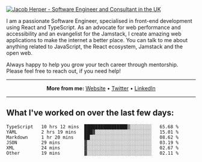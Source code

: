 [![Jacob Herper - Software Engineer and Consultant in the UK](https://res.cloudinary.com/jacobherper/image/upload/v1641506277/gh-image.png)](https://jacobherper.com/)

I am a passionate Software Engineer, specialised in front-end development using React and TypeScript. As an advocate for web performance and accessibility and an evangelist for the Jamstack, I create amazing web applications to make the internet a better place. You can talk to me about anything related to JavaScript, the React ecosystem, Jamstack and the open web.

Always happy to help you grow your tech career through mentorship. Please feel free to reach out, if you need help!

---

<p align="center">
  <strong>More from me:</strong> 
  <a href="https://jacobherper.com/">Website</a> •
  <a href="https://twitter.com/intent/follow?screen_name=jakeherp&tw_p=followbutton">Twitter</a> •
  <a href="https://www.linkedin.com/in/jacobherper/">LinkedIn</a>
</p>

---

## What I've worked on over the last few days:

<!--START_SECTION:waka-->

```text
TypeScript   10 hrs 12 mins  ████████████████▒░░░░░░░░   65.68 %
YAML         2 hrs 19 mins   ███▓░░░░░░░░░░░░░░░░░░░░░   15.01 %
Markdown     1 hr 20 mins    ██░░░░░░░░░░░░░░░░░░░░░░░   08.62 %
JSON         29 mins         ▓░░░░░░░░░░░░░░░░░░░░░░░░   03.19 %
XML          24 mins         ▓░░░░░░░░░░░░░░░░░░░░░░░░   02.67 %
Other        19 mins         ▓░░░░░░░░░░░░░░░░░░░░░░░░   02.11 %
```

<!--END_SECTION:waka-->
